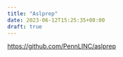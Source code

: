 ```yaml
---
title: "Aslprep"
date: 2023-06-12T15:25:35+08:00
draft: true
---
```



https://github.com/PennLINC/aslprep